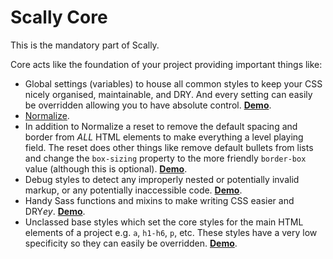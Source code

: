 ﻿# Scally Core

This is the mandatory part of Scally.

Core acts like the foundation of your project providing important things like:

- Global settings (variables) to house all common styles to keep your CSS
  nicely organised, maintainable, and DRY. And every setting can easily be overridden allowing you to have absolute control. **[Demo](http://codepen.io/team/westfieldlabs/full/aLDdb)**.
- [Normalize](http://necolas.github.io/normalize.css/).
- In addition to Normalize a reset to remove the default spacing and border
  from *ALL* HTML elements to make everything a level playing field. The reset does other things like remove default bullets from lists and change the `box-sizing` property to the more friendly `border-box` value (although this is optional). **[Demo](http://codepen.io/team/westfieldlabs/full/wGvdp)**.
- Debug styles to detect any improperly nested or potentially invalid markup,
  or any potentially inaccessible code. **[Demo](http://codepen.io/team/westfieldlabs/full/GHzvE)**.
- Handy Sass functions and mixins to make writing CSS easier and DRY*ey*.
  **[Demo](http://codepen.io/team/westfieldlabs/full/Bcfyz)**.
- Unclassed base styles which set the core styles for the main HTML elements
  of a project e.g. `a`, `h1-h6`, `p`, etc. These styles have a very low specificity so they can easily be overridden. **[Demo](http://codepen.io/team/westfieldlabs/full/zIgBs)**.